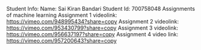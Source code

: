 Student Info: Name: Sai Kiran Bandari
Student Id: 700758048
Assignments of machine learning
Assignment 1 videolink: https://vimeo.com/948995434?share=copy
Assignment 2 videolink: https://vimeo.com/953430799?share=copy
Assignment 3 videolink: https://vimeo.com/956637197?share=copy
Assignment 4 video link: https://vimeo.com/957200643?share=copy

